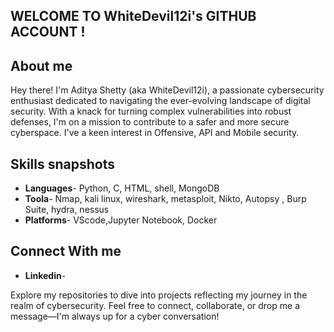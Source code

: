 ## WELCOME TO WhiteDevil12i's GITHUB ACCOUNT !

## About me
Hey there! I'm Aditya Shetty (aka WhiteDevil12i), a passionate cybersecurity enthusiast dedicated to navigating the ever-evolving landscape of digital security. With a knack for turning complex vulnerabilities into robust defenses, I'm on a mission to contribute to a safer and more secure cyberspace. I've a keen interest in Offensive, API and Mobile security.

## Skills snapshots
- **Languages**- Python, C, HTML, shell, MongoDB
-  **Toola**- Nmap, kali linux, wireshark, metasploit, Nikto, Autopsy , Burp Suite, hydra, nessus
-  **Platforms**-  VScode,Jupyter Notebook, Docker

## Connect With me 
- **Linkedin**- 

Explore my repositories to dive into projects reflecting my journey in the realm of cybersecurity. Feel free to connect, collaborate, or drop me a message—I'm always up for a cyber conversation! 

